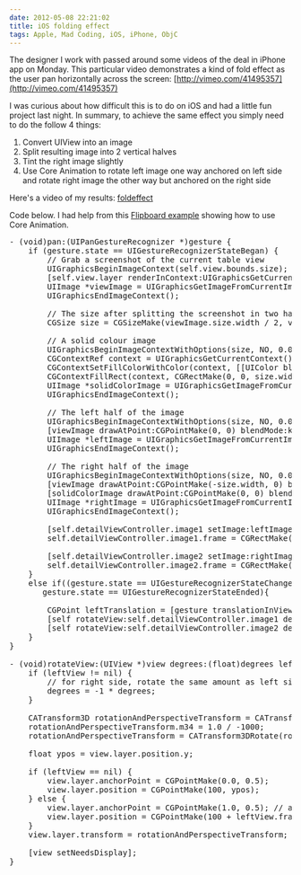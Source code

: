 ```yaml
---
date: 2012-05-08 22:21:02
title: iOS folding effect
tags: Apple, Mad Coding, iOS, iPhone, ObjC
---
```

The designer I work with passed around some videos of the deal in iPhone app on
Monday. This particular video demonstrates a kind of fold effect as the user
pan horizontally across the screen:
[http://vimeo.com/41495357](http://vimeo.com/41495357)

I was curious about how difficult this is to do on iOS and had a little fun
project last night. In summary, to achieve the same effect you simply need to
do the follow 4 things:

1. Convert UIView into an image
1. Split resulting image into 2 vertical halves
1. Tint the right image slightly
1. Use Core Animation to rotate left image one way anchored on left side and
   rotate right image the other way but anchored on the right side

Here's a video of my results: [foldeffect][1]

Code below. I had help from this [Flipboard example][2] showing how to use Core
Animation.

<pre class="brush:objc">
- (void)pan:(UIPanGestureRecognizer *)gesture {
    if (gesture.state == UIGestureRecognizerStateBegan) {
        // Grab a screenshot of the current table view
        UIGraphicsBeginImageContext(self.view.bounds.size);
        [self.view.layer renderInContext:UIGraphicsGetCurrentContext()];
        UIImage *viewImage = UIGraphicsGetImageFromCurrentImageContext();
        UIGraphicsEndImageContext();

        // The size after splitting the screenshot in two halves down the middle
        CGSize size = CGSizeMake(viewImage.size.width / 2, viewImage.size.height);

        // A solid colour image
        UIGraphicsBeginImageContextWithOptions(size, NO, 0.0);
        CGContextRef context = UIGraphicsGetCurrentContext();
        CGContextSetFillColorWithColor(context, [[UIColor blackColor] CGColor]);
        CGContextFillRect(context, CGRectMake(0, 0, size.width, size.height));
        UIImage *solidColorImage = UIGraphicsGetImageFromCurrentImageContext();
        UIGraphicsEndImageContext();

        // The left half of the image
        UIGraphicsBeginImageContextWithOptions(size, NO, 0.0);
        [viewImage drawAtPoint:CGPointMake(0, 0) blendMode:kCGBlendModeNormal alpha:1.0];
        UIImage *leftImage = UIGraphicsGetImageFromCurrentImageContext();
        UIGraphicsEndImageContext();

        // The right half of the image
        UIGraphicsBeginImageContextWithOptions(size, NO, 0.0);
        [viewImage drawAtPoint:CGPointMake(-size.width, 0) blendMode:kCGBlendModeNormal alpha:1.0];
        [solidColorImage drawAtPoint:CGPointMake(0, 0) blendMode:kCGBlendModeMultiply alpha:0.1];
        UIImage *rightImage = UIGraphicsGetImageFromCurrentImageContext();
        UIGraphicsEndImageContext();

        [self.detailViewController.image1 setImage:leftImage];
        self.detailViewController.image1.frame = CGRectMake(self.detailViewController.image1.frame.origin.x, self.detailViewController.image1.frame.origin.y, size.width, size.height);

        [self.detailViewController.image2 setImage:rightImage];
        self.detailViewController.image2.frame = CGRectMake(leftImage.size.width, self.detailViewController.image2.frame.origin.y, size.width, size.height);
    }
    else if((gesture.state == UIGestureRecognizerStateChanged) ||
       gesture.state == UIGestureRecognizerStateEnded){

        CGPoint leftTranslation = [gesture translationInView:self.detailViewController.image1];
        [self rotateView:self.detailViewController.image1 degrees:leftTranslation.x/6 leftView:nil];
        [self rotateView:self.detailViewController.image2 degrees:leftTranslation.x/6 leftView:self.detailViewController.image1];
    }
}

- (void)rotateView:(UIView *)view degrees:(float)degrees leftView:(UIView *)leftView {
    if (leftView != nil) {
        // for right side, rotate the same amount as left side but in opposite direction
        degrees = -1 * degrees;
    }

    CATransform3D rotationAndPerspectiveTransform = CATransform3DIdentity;
    rotationAndPerspectiveTransform.m34 = 1.0 / -1000;
    rotationAndPerspectiveTransform = CATransform3DRotate(rotationAndPerspectiveTransform, [self convertToRadians:degrees], 0.0f, 1.0f, 0.0f);

    float ypos = view.layer.position.y;

    if (leftView == nil) {
        view.layer.anchorPoint = CGPointMake(0.0, 0.5);
        view.layer.position = CGPointMake(100, ypos);
    } else {
        view.layer.anchorPoint = CGPointMake(1.0, 0.5); // anchor on right edge
        view.layer.position = CGPointMake(100 + leftView.frame.size.width * 2, ypos);
    }
    view.layer.transform = rotationAndPerspectiveTransform;

    [view setNeedsDisplay];
}
</pre>

  [1]: /files/videos/foldeffect.mov
  [2]: https://github.com/rbreve/Flipboard-3D-Transform-Effect-Example
